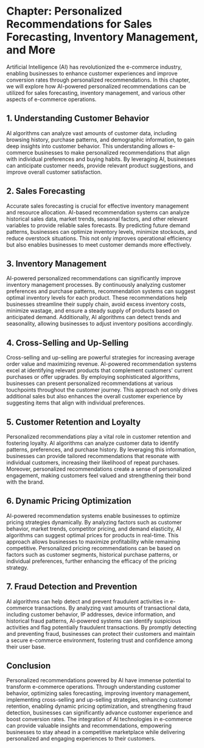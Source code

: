 Chapter: Personalized Recommendations for Sales Forecasting, Inventory Management, and More
===========================================================================================

Artificial Intelligence (AI) has revolutionized the e-commerce industry, enabling businesses to enhance customer experiences and improve conversion rates through personalized recommendations. In this chapter, we will explore how AI-powered personalized recommendations can be utilized for sales forecasting, inventory management, and various other aspects of e-commerce operations.

**1. Understanding Customer Behavior**
--------------------------------------

AI algorithms can analyze vast amounts of customer data, including browsing history, purchase patterns, and demographic information, to gain deep insights into customer behavior. This understanding allows e-commerce businesses to make personalized recommendations that align with individual preferences and buying habits. By leveraging AI, businesses can anticipate customer needs, provide relevant product suggestions, and improve overall customer satisfaction.

**2. Sales Forecasting**
------------------------

Accurate sales forecasting is crucial for effective inventory management and resource allocation. AI-based recommendation systems can analyze historical sales data, market trends, seasonal factors, and other relevant variables to provide reliable sales forecasts. By predicting future demand patterns, businesses can optimize inventory levels, minimize stockouts, and reduce overstock situations. This not only improves operational efficiency but also enables businesses to meet customer demands more effectively.

**3. Inventory Management**
---------------------------

AI-powered personalized recommendations can significantly improve inventory management processes. By continuously analyzing customer preferences and purchase patterns, recommendation systems can suggest optimal inventory levels for each product. These recommendations help businesses streamline their supply chain, avoid excess inventory costs, minimize wastage, and ensure a steady supply of products based on anticipated demand. Additionally, AI algorithms can detect trends and seasonality, allowing businesses to adjust inventory positions accordingly.

**4. Cross-Selling and Up-Selling**
-----------------------------------

Cross-selling and up-selling are powerful strategies for increasing average order value and maximizing revenue. AI-powered recommendation systems excel at identifying relevant products that complement customers' current purchases or offer upgrades. By employing sophisticated algorithms, businesses can present personalized recommendations at various touchpoints throughout the customer journey. This approach not only drives additional sales but also enhances the overall customer experience by suggesting items that align with individual preferences.

**5. Customer Retention and Loyalty**
-------------------------------------

Personalized recommendations play a vital role in customer retention and fostering loyalty. AI algorithms can analyze customer data to identify patterns, preferences, and purchase history. By leveraging this information, businesses can provide tailored recommendations that resonate with individual customers, increasing their likelihood of repeat purchases. Moreover, personalized recommendations create a sense of personalized engagement, making customers feel valued and strengthening their bond with the brand.

**6. Dynamic Pricing Optimization**
-----------------------------------

AI-powered recommendation systems enable businesses to optimize pricing strategies dynamically. By analyzing factors such as customer behavior, market trends, competitor pricing, and demand elasticity, AI algorithms can suggest optimal prices for products in real-time. This approach allows businesses to maximize profitability while remaining competitive. Personalized pricing recommendations can be based on factors such as customer segments, historical purchase patterns, or individual preferences, further enhancing the efficacy of the pricing strategy.

**7. Fraud Detection and Prevention**
-------------------------------------

AI algorithms can help detect and prevent fraudulent activities in e-commerce transactions. By analyzing vast amounts of transactional data, including customer behavior, IP addresses, device information, and historical fraud patterns, AI-powered systems can identify suspicious activities and flag potentially fraudulent transactions. By promptly detecting and preventing fraud, businesses can protect their customers and maintain a secure e-commerce environment, fostering trust and confidence among their user base.

**Conclusion**
--------------

Personalized recommendations powered by AI have immense potential to transform e-commerce operations. Through understanding customer behavior, optimizing sales forecasting, improving inventory management, implementing cross-selling and up-selling strategies, enhancing customer retention, enabling dynamic pricing optimization, and strengthening fraud detection, businesses can significantly advance customer experience and boost conversion rates. The integration of AI technologies in e-commerce can provide valuable insights and recommendations, empowering businesses to stay ahead in a competitive marketplace while delivering personalized and engaging experiences to their customers.
